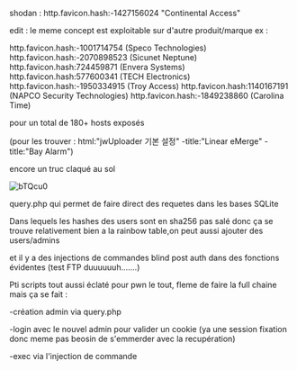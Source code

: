 shodan : http.favicon.hash:-1427156024 "Continental Access" 

edit :  le meme concept est exploitable sur d'autre produit/marque ex :

http.favicon.hash:-1001714754 (Speco Technologies)
http.favicon.hash:-2070898523 (Sicunet Neptune)
http.favicon.hash:724459871 (Envera Systems)
http.favicon.hash:577600341 (TECH Electronics)
http.favicon.hash:-1950334915 (Troy Access)
http.favicon.hash:1140167191 (NAPCO Security Technologies)
http.favicon.hash:-1849238860 (Carolina Time)

pour un total de 180+ hosts exposés 

(pour les trouver : html:"jwUploader 기본 설정" -title:"Linear eMerge" -title:"Bay Alarm")


encore un truc claqué au sol

![bTQcu0](https://github.com/Ug0Security/ContinenPwn-Access/assets/28728543/8e1ed0a4-0ee4-4d1a-b9d1-f1af77a7a6ff)

query.php qui permet de faire direct des requetes dans les bases SQLite 

Dans lequels les hashes des users sont en sha256 pas salé donc ça se trouve relativement bien a la rainbow table,on peut aussi ajouter des users/admins

et il y a des injections de commandes blind post auth dans des fonctions évidentes (test FTP duuuuuuh.......)

Pti scripts tout aussi éclaté pour pwn le tout, fleme de faire la full chaine mais ça se fait :

-création admin via query.php

-login avec le nouvel admin pour valider un cookie (ya une session fixation donc meme pas beosin de s'emmerder avec la recupération)

-exec via l'injection de commande


